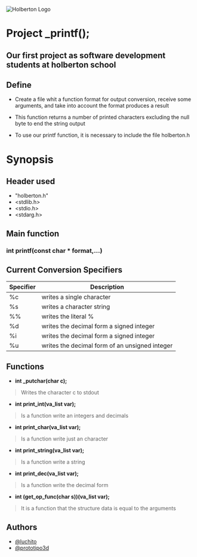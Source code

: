 ![Holberton Logo](https://www.holbertonschool.com/holberton-logo.png)

# Project _printf();

## Our first project as software development students at holberton school

## Define

* Create a file whit a function format for output conversion, receive some arguments, and take into account the format produces a result

* This function returns a number of printed characters excluding the null byte to end the string output

* To use our printf function, it is necessary to include the file holberton.h

# Synopsis

## Header used
* "holberton.h"
* <stdlib.h>
* <stdio.h>
* <stdarg.h>

## Main function 

### int printf(const char * format,...)

## Current Conversion Specifiers
| Specifier | Description |
| --------  | ----------- |
| %c | writes a single character |
| %s | writes a character string |
| %% | writes the literal % |
| %d | writes the decimal form a signed integer |
| %i | writes the decimal form a signed integer |
| %u | writes the decimal form of an unsigned integer |

## Functions

* **int _putchar(char c);**
> Writes the character c to stdout

* **int print_int(va_list var);**
> Is a function write an integers and decimals

* **int print_char(va_list var);**
> Is a function write just an character

* **int print_string(va_list var);**
> Is a function write a string

* **int print_dec(va_list var);**
> Is a function write the decimal form

* **int (get_op_func(char s))(va_list var);**
> It is a function that the structure data is equal to the arguments


## Authors

* [@luchito](https://twitter.com/luchito1503)
* [@prototipo3d](https://twitter.com/prototipo3d)
